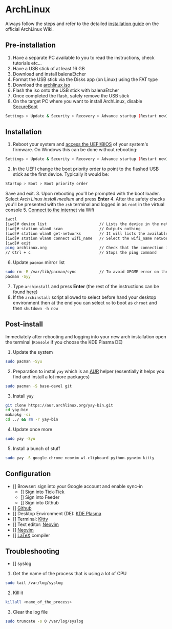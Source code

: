 # ArchLinux 

Always follow the steps and refer to the detailed [installation guide](https://wiki.archlinux.org/title/Installation_guide) on the official ArchLinux Wiki. 

## Pre-installation
1. Have a separate PC available to you to read the instructions, check tutorials etc...
2. Have a USB stick of at least 16 GB 
3. Download and install balenaEtcher
4. Format the USB stick via the Disks app (on Linux) using the FAT type
5. Download the [archlinux iso](https://archlinux.org/download/)
6. Flash the iso onto the USB stick with balenaEtcher
7. Once completed the flash, safely remove the USB stick
8. On the target PC where you want to install ArchLinux, disable [SecureBoot](https://wiki.archlinux.org/title/Unified_Extensible_Firmware_Interface/Secure_Boot#Disabling_Secure_Boot)
```bash
Settings > Update & Security > Recovery > Advance startup (Restart now) > Troubleshoot > Advanced options > UEFI Firmware settings (Restart)
```

## Installation
1. Reboot your system and [access the UEFI/BIOS](https://wiki.archlinux.org/title/Unified_Extensible_Firmware_Interface/Secure_Boot#Before_booting_the_OS) of your system's firmware. On Windows this can be done without rebooting: 
```bash
Settings > Update & Security > Recovery > Advance startup (Restart now) > Troubleshoot > Advanced options > UEFI Firmware settings (Restart)
```
2. In the UEFI change the boot priority order to point to the flashed USB stick as the first device. Typically it would be:
```bash
Startup > Boot > Boot priority order 
```
Save and exit.
3. Upon rebooting you'll be prompted with the boot loader. Select _Arch Linux install medium_ and press __Enter__
4. After the safety checks you'll be presented with the `zsh` terminal and logged in as `root` in the virtual console
5. [Connect to the internet](https://www.debugpoint.com/connect-wifi-terminal-linux/) via Wifi
```bash
iwctl
[iwd]# device list                       // Lists the device in the network manager
[iwd]# station wlan0 scan                // Outputs nothing 
[iwd]# station wlan0 get-networks        // It will lists the available wifi networks 
[iwd]# station wlan0 connect wifi_name   // Select the wifi_name network from the list (security type has to be psk) 
[iwd]# exit 
ping archlinux.org                       // Check that the connection is established
// Ctrl + c                              // Stops the ping command 
```
6. Update `pacman` mirror list
```bash
sudo rm -R /var/lib/pacman/sync          // To avoid GPGME error on the following command
pacman -Syy
```
7. Type `archinstall` and press __Enter__ (the rest of the instructions can be found [here](https://www.debugpoint.com/archinstall-guide/))
8. If the `archinstall` script allowed to select before hand your desktop environment then at the end you can select `no` to boot as `chroot` and then `shutdown -h now`

## Post-install
Immediately after rebooting and logging into your new arch installation open the terminal (`Konsole` if you choose the KDE Plasma DE)

1. Update the system
```bash
sudo pacman -Syu
```
2. Preparation to instal `yay` which is an [AUR](https://aur.archlinux.org/packages) helper (essentially it helps you find and install a lot more packages) 
```bash
sudo pacman -S base-devel git
```
3. Install `yay`
```bash
git clone https://aur.archlinux.org/yay-bin.git
cd yay-bin
makapkg -si
cd ../ && rm -r yay-bin
```
4. Update once more
```bash
sudo yay -Syu
```
5. Install a bunch of stuff
```bash
sudo yay -S google-chrome neovim wl-clipboard python-pynvim kitty
```

## Configuration
- [] Browser: sign into your Google account and enable sync-in 
  - [] Sign into Tick-Tick
  - [] Sign into Feeder 
  - [] Sign into Github 
- []  [Github](Github.md)
- [] Desktop Environment (DE): [KDE Plasma](KDEPlasma.md)
- [] Terminal: [Kitty](Kitty.md)
- [] Text editor: [Neovim](Neovim.md)
- []  [Neovim](Neovim.md)
- []  [LaTeX](LaTeX.md) compiler

## Troubleshooting

- [] syslog
1. Get the name of the process that is using a lot of CPU
```bash
sudo tail /var/log/syslog
```
2. Kill it
```bash
killall <name_of_the_process>
```
3. Clear the log file
```bash
sudo truncate -s 0 /var/log/syslog
```
